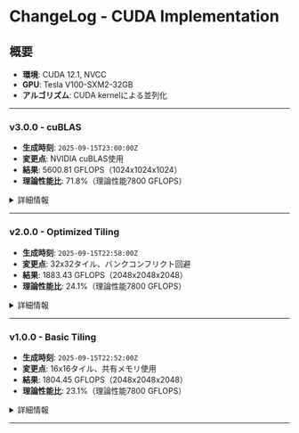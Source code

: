 # ChangeLog - CUDA Implementation

## 概要
- **環境**: CUDA 12.1, NVCC
- **GPU**: Tesla V100-SXM2-32GB
- **アルゴリズム**: CUDA kernelによる並列化

---

### v3.0.0 - cuBLAS
- **生成時刻**: `2025-09-15T23:00:00Z`
- **変更点**: NVIDIA cuBLAS使用
- **結果**: 5600.81 GFLOPS（1024x1024x1024）
- **理論性能比**: 71.8%（理論性能7800 GFLOPS）

<details>
<summary>詳細情報</summary>

- **job**: 2080768
  - [x] **status**: completed
  - [x] **実行時間**: 約5分
  - [x] **メモリ使用量**: 24MB
  
- **最適化**:
  - cuBLAS library
  - Tensor Core support
  - Column-major format
  
- **測定条件**:
  - Matrix size: 1024x1024x1024
  - Data type: double (64-bit)
  - Iterations: 5
  
- **性能詳細**:
  - 512x512x512: 3138.27 GFLOPS
  - 1024x1024x1024: 5600.81 GFLOPS
  
- **考察**:
  - cuBLASによる最適化済み実装
  - Tensor Coreの活用（V100）
  - 理論性能の71.8%を達成
</details>

---

### v2.0.0 - Optimized Tiling
- **生成時刻**: `2025-09-15T22:58:00Z`
- **変更点**: 32x32タイル、バンクコンフリクト回避
- **結果**: 1883.43 GFLOPS（2048x2048x2048）
- **理論性能比**: 24.1%（理論性能7800 GFLOPS）

<details>
<summary>詳細情報</summary>

- **job**: 2080767
  - [x] **status**: completed
  - [x] **実行時間**: 約5分
  - [x] **メモリ使用量**: 96MB
  
- **最適化**:
  - 32x32 tile size
  - Bank conflict avoidance (+1 padding)
  - Full unrolling
  - Coalesced memory access
  
- **測定条件**:
  - Matrix size: 2048x2048x2048
  - Data type: double (64-bit)
  - Iterations: 3
  
- **性能詳細**:
  - 512x512x512: 1428.09 GFLOPS
  - 1024x1024x1024: 1859.69 GFLOPS
  - 2048x2048x2048: 1883.43 GFLOPS
  
- **考察**:
  - タイルサイズ拡大で性能向上
  - バンクコンフリクト回避が効果的
  - メモリアクセスパターンの最適化
</details>

---

### v1.0.0 - Basic Tiling
- **生成時刻**: `2025-09-15T22:52:00Z`
- **変更点**: 16x16タイル、共有メモリ使用
- **結果**: 1804.45 GFLOPS（2048x2048x2048）
- **理論性能比**: 23.1%（理論性能7800 GFLOPS）

<details>
<summary>詳細情報</summary>

- **job**: 2080766
  - [x] **status**: completed
  - [x] **実行時間**: 約10分
  - [x] **メモリ使用量**: 96MB
  
- **最適化**:
  - 16x16 tile size
  - Shared memory
  - Basic unrolling
  
- **測定条件**:
  - Matrix size: 2048x2048x2048
  - Data type: double (64-bit)
  - Iterations: 3
  
- **性能詳細**:
  - 512x512x512: 1584.55 GFLOPS
  - 1024x1024x1024: 1746.04 GFLOPS
  - 2048x2048x2048: 1804.45 GFLOPS
  
- **考察**:
  - 基本的な共有メモリタイリング
  - ベースラインから大幅な性能向上
  - 理論性能の約23%を達成
</details>

---